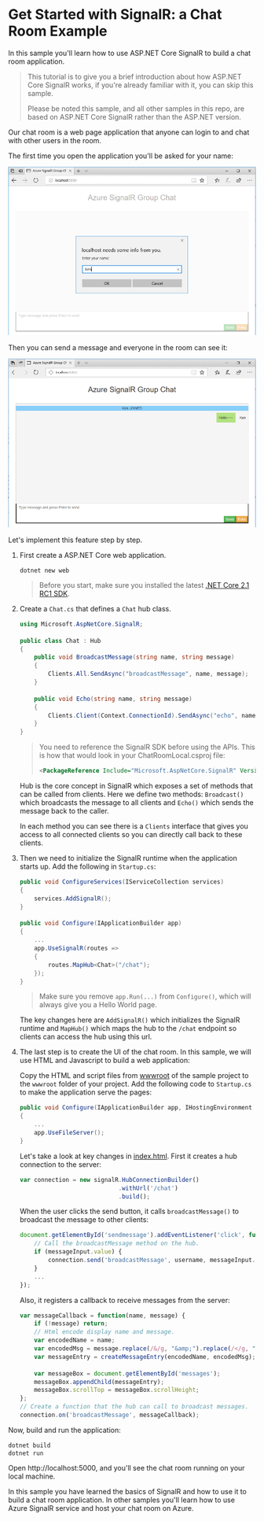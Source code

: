 # Get Started with SignalR: a Chat Room Example

In this sample you'll learn how to use ASP.NET Core SignalR to build a chat room application.

> This tutorial is to give you a brief introduction about how ASP.NET Core SignalR works, if you're already familiar with it, you can skip this sample.
>
> Please be noted this sample, and all other samples in this repo, are based on ASP.NET Core SignalR rather than the ASP.NET version.

Our chat room is a web page application that anyone can login to and chat with other users in the room.

The first time you open the application you'll be asked for your name:

![chat-room-1](../../docs/images/chat-room-1.png)

Then you can send a message and everyone in the room can see it:

![chat-room-2](../../docs/images/chat-room-2.png)

Let's implement this feature step by step.

1.  First create a ASP.NET Core web application.

    ```
    dotnet new web
    ```

    > Before you start, make sure you installed the latest [.NET Core 2.1 RC1 SDK](https://www.microsoft.com/net/download/dotnet-core/sdk-2.1.300-rc1).

2.  Create a `Chat.cs` that defines a `Chat` hub class.

    ```cs
    using Microsoft.AspNetCore.SignalR;

    public class Chat : Hub
    {
        public void BroadcastMessage(string name, string message)
        {
            Clients.All.SendAsync("broadcastMessage", name, message);
        }

        public void Echo(string name, string message)
        {
            Clients.Client(Context.ConnectionId).SendAsync("echo", name, message + " (echo from server)");
        }
    }
    ```

    > You need to reference the SignalR SDK before using the APIs. This is how that would look in your ChatRoomLocal.csproj file:
    >
    > ```xml
    > <PackageReference Include="Microsoft.AspNetCore.SignalR" Version="1.0.0-rc1-final" />
    > ```

    Hub is the core concept in SignalR which exposes a set of methods that can be called from clients. Here we define two methods: `Broadcast()` which broadcasts the message to all clients and `Echo()` which sends the message back to the caller.

    In each method you can see there is a `Clients` interface that gives you access to all connected clients so you can directly call back to these clients.

3.  Then we need to initialize the SignalR runtime when the application starts up. Add the following in `Startup.cs`:

    ```cs
    public void ConfigureServices(IServiceCollection services)
    {
        services.AddSignalR();
    }

    public void Configure(IApplicationBuilder app)
    {
        ...
        app.UseSignalR(routes =>
        {
            routes.MapHub<Chat>("/chat");
        });
    }
    ```

    > Make sure you remove `app.Run(...)` from `Configure()`, which will always give you a Hello World page.

    The key changes here are `AddSignalR()` which initializes the SignalR runtime and `MapHub()` which maps the hub to the `/chat` endpoint so clients can access the hub using this url.

4.  The last step is to create the UI of the chat room. In this sample, we will use HTML and Javascript to build a web application:

    Copy the HTML and script files from [wwwroot](wwwroot/) of the sample project to the `wwwroot` folder of your project.
    Add the following code to `Startup.cs` to make the application serve the pages:

    ```cs
    public void Configure(IApplicationBuilder app, IHostingEnvironment env)
    {
        ...
        app.UseFileServer();
    }
    ```

    Let's take a look at key changes in [index.html](wwwroot/index.html). First it creates a hub connection to the server:

    ```js
    var connection = new signalR.HubConnectionBuilder()
                                .withUrl('/chat')
                                .build();
    ```

    When the user clicks the send button, it calls `broadcastMessage()` to broadcast the message to other clients:

    ```js
    document.getElementById('sendmessage').addEventListener('click', function (event) {
        // Call the broadcastMessage method on the hub.
        if (messageInput.value) {
            connection.send('broadcastMessage', username, messageInput.value);
        }
        ...
    });
    ```

    Also, it registers a callback to receive messages from the server:

    ```js
    var messageCallback = function(name, message) {
        if (!message) return;
        // Html encode display name and message.
        var encodedName = name;
        var encodedMsg = message.replace(/&/g, "&amp;").replace(/</g, "&lt;").replace(/>/g, "&gt;");
        var messageEntry = createMessageEntry(encodedName, encodedMsg);

        var messageBox = document.getElementById('messages');
        messageBox.appendChild(messageEntry);
        messageBox.scrollTop = messageBox.scrollHeight;
    };
    // Create a function that the hub can call to broadcast messages.
    connection.on('broadcastMessage', messageCallback);
    ```

Now, build and run the application:

```
dotnet build
dotnet run
```

Open http://localhost:5000, and you'll see the chat room running on your local machine.

In this sample you have learned the basics of SignalR and how to use it to build a chat room application.
In other samples you'll learn how to use Azure SignalR service and host your chat room on Azure.
